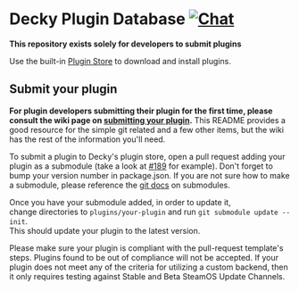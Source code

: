 # Decky Plugin Database [![Chat](https://img.shields.io/badge/chat-on%20discord-7289da.svg)](https://deckbrew.xyz/discord)

**This repository exists solely for developers to submit plugins**

Use the built-in [Plugin Store](https://wiki.deckbrew.xyz/en/user-guide/plugin-store) to download and install plugins.

## Submit your plugin

**For plugin developers submitting their plugin for the first time, please consult the wiki page on [submitting your plugin](https://wiki.deckbrew.xyz/en/plugin-dev/submitting-plugins).**
This README provides a good resource for the simple git related and a few other items, but the wiki has the rest of the information you'll need.

To submit a plugin to Decky's plugin store, open a pull request adding your plugin as a submodule (take a look at [#189](https://github.com/SteamDeckHomebrew/decky-plugin-database/pull/189) for example).
Don't forget to bump your version number in package.json.
If you are not sure how to make a submodule, please reference the [git docs](https://git-scm.com/book/en/v2/Git-Tools-Submodules) on submodules.

Once you have your submodule added, in order to update it,  
change directories to ``plugins/your-plugin`` and run ``git submodule update --init``.  
This should update your plugin to the latest version.

Please make sure your plugin is compliant with the pull-request template's steps.
Plugins found to be out of compliance will not be accepted.
If your plugin does not meet any of the criteria for utilizing a custom backend, then it only requires testing against Stable and Beta SteamOS Update Channels.
